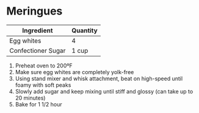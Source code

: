 Meringues
=========

Ingredient | Quantity
---|---
Egg whites | 4
Confectioner Sugar | 1 cup

1. Preheat oven to 200ºF
2. Make sure egg whites are completely yolk-free
3. Using stand mixer and whisk attachment, beat on high-speed until foamy with soft peaks
4. Slowly add sugar and keep mixing until stiff and glossy (can take up to 20 minutes)
5. Bake for 1 1/2 hour
